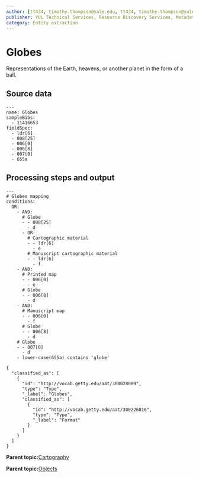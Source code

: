 ```yaml
---
author: [tt434, timothy.thompson@yale.edu, tt434, timothy.thompson@yale.edu, timothy.thompson@yale.edu]
publisher: YUL Technical Services, Resource Discovery Services, Metadata Services Unit
category: Entity extraction
---
```


# Globes

Representations of the Earth, heavens, or another planet in the form of a ball.

## Source data

```
---
name: Globes
sampleBibs:
  - 11416653
fieldSpec: 
  - ldr[6]
  - 008[25]
  - 006[0]
  - 006[8]
  - 007[0]
  - 655a
```

## Processing steps and output

```
---
# Globes mapping
conditions:
  OR:
    - AND:
      # Globe      
      - - 008[25]
        - d
      - OR:
        # Cartographic material
        - - ldr[6]
          - e
        # Manuscript cartographic material
        - - ldr[6]
          - f
    - AND:
      # Printed map
      - - 006[0]
        - e
      # Globe
      - - 006[8]
        - d
    - AND:
      # Manuscript map
      - - 006[0]
        - f
      # Globe
      - - 006[8]
        - d
    # Globe
    - - 007[0]
      - d
    - lower-case(655a) contains 'globe'
```

```
{
  "classified_as": [
    {
      "id": "http://vocab.getty.edu/aat/300028089",
      "type": "Type",
      "_label": "Globes",
      "classified_as": [
        {
          "id": "http://vocab.getty.edu/aat/300226816",
          "type": "Type",
          "_label": "Format"
        }
      ]
    }
  ]    		
}
```

**Parent topic:**[Cartography](../../concepts/supertypes/cartographicformats.md)

**Parent topic:**[Objects](../../concepts/supertypes/objectformats.md)

